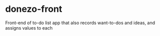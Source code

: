 # donezo-front
Front-end of to-do list app that also records want-to-dos and ideas, and assigns values to each

